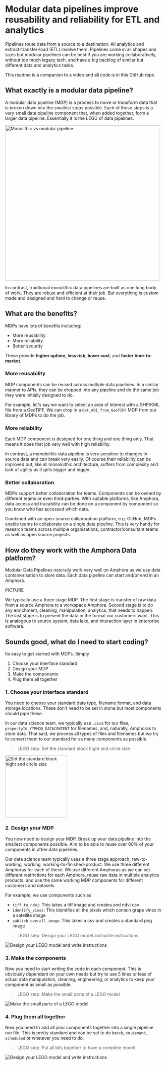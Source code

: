 # Modular data pipelines improve reusability and reliability for ETL and analytics

Pipelines route data from a source to a destination. All analytics and extract-transfer-load (ETL) involve them. Pipelines come in all shapes and sizes but modular pipelines can be best if you are working collaboratively, without too much legacy tech, and have a big backlog of similar but different data and analytics tasks.

This readme is a companion to a video and all code is in this GitHub repo.

## What exactly is a modular data pipeline?

A modular data pipeline (MDP) is a process to move or transform data that is broken down into the smallest steps possible. Each of these steps is a very small data pipeline component that, when added together, form a larger data pipeline. Essentially it is the LEGO of data pipelines.

<img src="https://github.com/amphoradata/samples/blob/master/modular_data_pipeline/Monolithic_vs_modular.png" width="500" title = "Monolithic vs modular pipeline">

In contrast, traditional monolithic data pipelines are built as one long body of work. They are robust and efficient at their job. But everything is custom made and designed and hard to change or reuse.

## What are the benefits?

MDPs have lots of benefits including:
* More reusability
* More reliability
* Better security

These provide **higher uptime**, **less risk**, **lower cost**, and **faster time-to-market**.

### More reusability

MDP components can be reused across multiple data pipelines. In a similar manner to APIs, they can be dropped into any pipeline and do the same job they were initially designed to do.

For example, let's say we want to select an area of interest with a SHP/KML file from a GeoTIFF. We can drop in a `Get_AOI_from_GeoTIFF` MDP from our library of MDPs to do the job.

### More reliability

Each MDP component is designed for one thing and one thing only. That means it does that job very well with high reliability. 

In contrast, a monoloithic data pipeline is very sensitive to changes in source data and can break very easily. Of course their reliability can be improved but, like all monoloithic architecture, suffers from complexity and lack of agility as it gets bigger and bigger.

### Better collaboration

MDPs support better collaboration for teams. Components can be owned by different teams or even third-parties. With suitable platforms, like Amphora, data access and tracability can be done on a component by component so you know who has accessed which data.

Combined with an open-source collaboration platform, e.g. GitHub, MDPs enable teams to collaborate on a single data pipeline. This is very handy for research teams across multiple organisations, contractor/consultant teams as well as open source projects.

## How do they work with the Amphora Data platform?

Modular Data Pipelines naturally work very well on Amphora as we use data containerisation to store data. Each data pipeline can start and/or end in an Amphora.

PICTURE

We typically use a three stage MDP. The first stage is transfer of raw data from a source Amphora to a workspace Amphora. Second stage is to do any enrichment, cleaning, manipulation, analytics, that needs to happen. The last stage is to present the data in the format our customers want. This is analogous to source system, data lake, and interaction layer in enterprise software.

## Sounds good, what do I need to start coding?

Its easy to get started with MDPs. Simply
1. Choose your interface standard
2. Design your MDP
3. Make the components
4. Plug them all together

### 1. Choose your interface standard

You need to choose your standard data type, filename format, and data storage locations. These don't need to be set in stone but most components should pipe these.

In our data science team, we typically use `.csv`s for our files, `propertyId_YYMMDD_DATACONTENT` for filenames, and, naturally, Amphoras to store data. That said, we process all types of files and filenames but we try to convert them to our standard for as many components as possible.

> LEGO step: Set the standard block hight and circle size


<img src="https://github.com/amphoradata/samples/blob/master/modular_data_pipeline/lego_pic_1.png" width="200" title = "Set the standard block hight and circle size">

### 2. Design your MDP

You now need to design your MDP. Break up your data pipeline into the smallest components possible. Aim to be able to reuse over 80% of your components in other data pipelines.

Our data science team typically uses a three stage approach, raw-to-working, working, working-to-finished-product. We use three different Amphoras for each of these. We use different Amphoras as we can set different restrictions for each Amphora, reuse raw data in multiple analytics products, and use the same working MDP components for different customers and datasets. 

For example, we use components such as 
* `tiff_to_ndvi`: This takes a tiff image and creates and ndvi csv
* `identify_vines`: This identifies all the pixels which contain grape vines in a satellite image
* `publish_overall_image`: This takes a csv and creates a standard png image

> LEGO step: Design your LEGO model and write instructions

![Design your LEGO model and write instructions](https://github.com/amphoradata/samples/blob/master/modular_data_pipeline/lego_pic_2.JPG "Design your LEGO model and write instructions")

### 3. Make the components

Now you need to start writing the code in each component. This is obviously dependent on your own needs but try to use 5 lines or less of actual data manipulation, cleaning, engineering, or analytics to keep your component as small as possible.

> LEGO step: Make the small parts of a LEGO model

![Make the small parts of a LEGO model](https://github.com/amphoradata/samples/blob/master/modular_data_pipeline/lego_pic_3.jpg "Make the small parts of a LEGO model")

### 4. Plug them all together

Now you need to add all your components together into a single pipeline run file. This is pretty standard and can be set to do `batch`, `on-demand`, `scheduled` or whatever you need to do.

> LEGO step: Put all bits together to have a complete model

![Design your LEGO model and write instructions](https://github.com/amphoradata/samples/blob/master/modular_data_pipeline/lego_pic_4.jpg "Design your LEGO model and write instructions")
